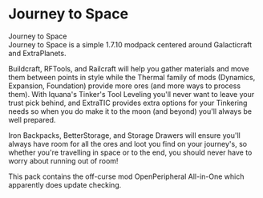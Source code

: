 # Journey to Space  
Journey to Space  
Journey to Space is a simple 1.7.10 modpack centered around Galacticraft and ExtraPlanets.  

Buildcraft, RFTools, and Railcraft will help you gather materials and move them between points in style while the Thermal family of mods (Dynamics, Expansion, Foundation) provide more ores (and more ways to process them). With Iquana's Tinker's Tool Leveling you'll never want to leave your trust pick behind, and ExtraTIC provides extra options for your Tinkering needs so when you do make it to the moon (and beyond) you'll always be well prepared.  

Iron Backpacks, BetterStorage, and Storage Drawers will ensure you'll always have room for all the ores and loot you find on your journey's, so whether you're travelling in space or to the end, you should never have to worry about running out of room!  

This pack contains the off-curse mod OpenPeripheral All-in-One which apparently does update checking.